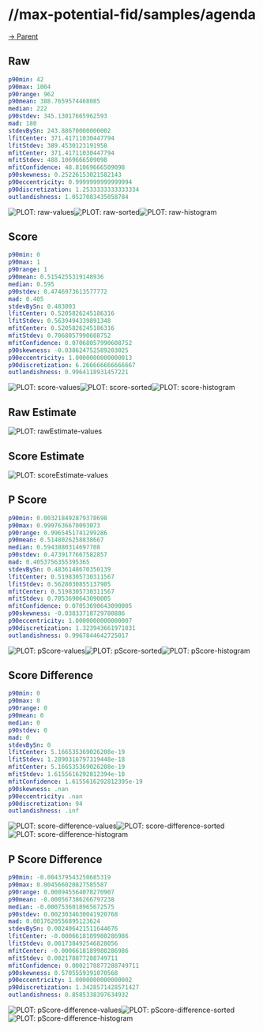 
# //max-potential-fid/samples/agenda

[→ Parent](../..)


## Raw


```yaml
p90min: 42
p90max: 1004
p90range: 962
p90mean: 388.7659574468085
median: 222
p90stdev: 345.13017665962593
mad: 180
stdevBySn: 243.88670000000002
lfitCenter: 371.41711030447794
lfitStdev: 389.4530123191958
mfitCenter: 371.41711030447794
mfitStdev: 488.1069666509098
mfitConfidence: 48.81069666509098
p90skewness: 0.25226153021582143
p90eccentricity: 0.9999999999999994
p90discretization: 1.2533333333333334
outlandishness: 1.0527083435058784

```

![PLOT: raw-values](./raw/values.svg)![PLOT: raw-sorted](./raw/sorted.svg)![PLOT: raw-histogram](./raw/histogram.svg)
## Score


```yaml
p90min: 0
p90max: 1
p90range: 1
p90mean: 0.5154255319148936
median: 0.595
p90stdev: 0.4746973613577772
mad: 0.405
stdevBySn: 0.483003
lfitCenter: 0.5205826245186316
lfitStdev: 0.5639494339891348
mfitCenter: 0.5205826245186316
mfitStdev: 0.7068057990608752
mfitConfidence: 0.07068057990608752
p90skewness: -0.038624752589203025
p90eccentricity: 1.0000000000000013
p90discretization: 6.266666666666667
outlandishness: 0.9964118931457221

```

![PLOT: score-values](./score/values.svg)![PLOT: score-sorted](./score/sorted.svg)![PLOT: score-histogram](./score/histogram.svg)
## Raw Estimate

![PLOT: rawEstimate-values](./rawEstimate/values.svg)
## Score Estimate

![PLOT: scoreEstimate-values](./scoreEstimate/values.svg)
## P Score


```yaml
p90min: 0.003218492879378698
p90max: 0.9997636670093073
p90range: 0.9965451741299286
p90mean: 0.5148026258838667
median: 0.5943880314697708
p90stdev: 0.4739177667582857
mad: 0.4053756355395365
stdevBySn: 0.4836148670350139
lfitCenter: 0.5198305730311567
lfitStdev: 0.5628030855137985
mfitCenter: 0.5198305730311567
mfitStdev: 0.7053690643090005
mfitConfidence: 0.07053690643090005
p90skewness: -0.03833718729780886
p90eccentricity: 1.0000000000000007
p90discretization: 1.323943661971831
outlandishness: 0.9967844642725017

```

![PLOT: pScore-values](./pScore/values.svg)![PLOT: pScore-sorted](./pScore/sorted.svg)![PLOT: pScore-histogram](./pScore/histogram.svg)
## Score Difference


```yaml
p90min: 0
p90max: 0
p90range: 0
p90mean: 0
median: 0
p90stdev: 0
mad: 0
stdevBySn: 0
lfitCenter: 5.166535369026208e-19
lfitStdev: 1.2890316797319448e-18
mfitCenter: 5.166535369026208e-19
mfitStdev: 1.6155616292812394e-18
mfitConfidence: 1.6155616292812395e-19
p90skewness: .nan
p90eccentricity: .nan
p90discretization: 94
outlandishness: .inf

```

![PLOT: score-difference-values](./score-difference/values.svg)![PLOT: score-difference-sorted](./score-difference/sorted.svg)![PLOT: score-difference-histogram](./score-difference/histogram.svg)
## P Score Difference


```yaml
p90min: -0.004379543250685319
p90max: 0.004566020827585587
p90range: 0.008945564078270907
p90mean: -0.000567386266797238
median: -0.0007536018965672575
p90stdev: 0.0023034630041920768
mad: 0.0017620556895123624
stdevBySn: 0.002406421511644676
lfitCenter: -0.0006618189980286986
lfitStdev: 0.001738492546828056
mfitCenter: -0.0006618189980286986
mfitStdev: 0.002178877288749711
mfitConfidence: 0.0002178877288749711
p90skewness: 0.5705559391070568
p90eccentricity: 1.0000000000000002
p90discretization: 1.3428571428571427
outlandishness: 0.8585338397634932

```

![PLOT: pScore-difference-values](./pScore-difference/values.svg)![PLOT: pScore-difference-sorted](./pScore-difference/sorted.svg)![PLOT: pScore-difference-histogram](./pScore-difference/histogram.svg)